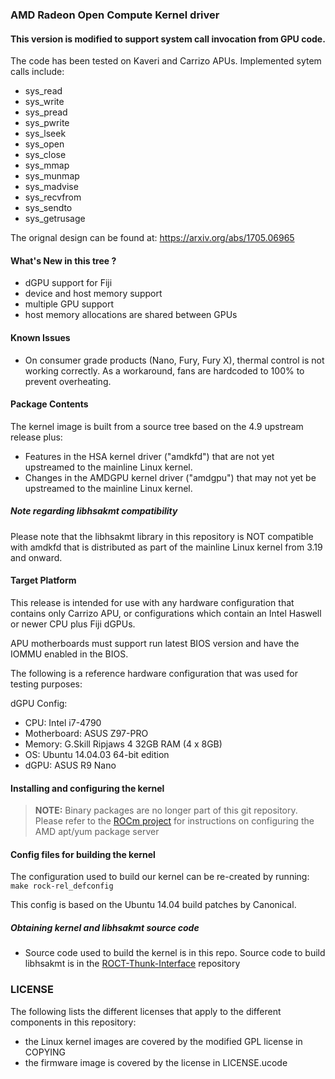 ### AMD Radeon Open Compute Kernel driver

#### This version is modified to support system call invocation from GPU code.

The code has been tested on Kaveri and Carrizo APUs. Implemented sytem calls include:

* sys\_read
* sys\_write
* sys\_pread
* sys\_pwrite
* sys\_lseek
* sys\_open
* sys\_close
* sys\_mmap
* sys\_munmap
* sys\_madvise
* sys\_recvfrom
* sys\_sendto
* sys\_getrusage

The orignal design can be found at: https://arxiv.org/abs/1705.06965

#### What's New in this tree ?

* dGPU support for Fiji
* device and host memory support
* multiple GPU support
* host memory allocations are shared between GPUs

#### Known Issues

* On consumer grade products (Nano, Fury, Fury X), thermal control is not
  working correctly. As a workaround, fans are hardcoded to 100% to prevent
  overheating.

#### Package Contents

The kernel image is built from a source tree based on the 4.9 upstream
release plus:

* Features in the HSA kernel driver ("amdkfd") that are not yet
  upstreamed to the mainline Linux kernel.
* Changes in the AMDGPU kernel driver ("amdgpu") that may not yet be
  upstreamed to the mainline Linux kernel.

##### Note regarding libhsakmt compatibility
Please note that the libhsakmt library in this repository is NOT compatible
with amdkfd that is distributed as part of the mainline Linux kernel
from 3.19 and onward.

#### Target Platform

This release is intended for use with any hardware configuration that
contains only Carrizo APU, or configurations which contain
an Intel Haswell or newer CPU plus Fiji dGPUs.

APU motherboards must support run latest BIOS version and have the IOMMU
enabled in the BIOS.

The following is a reference hardware configuration that was used for
testing purposes:



dGPU Config:
* CPU:            Intel i7-4790
* Motherboard:    ASUS Z97-PRO
* Memory:         G.Skill Ripjaws 4 32GB RAM (4 x 8GB)
* OS:             Ubuntu 14.04.03 64-bit edition
* dGPU:           ASUS R9 Nano

#### Installing and configuring the kernel

> **NOTE:** Binary packages are no longer part of this git repository. Please
> refer to the [ROCm project](https://github.com/RadeonOpenCompute/ROCm/wiki)
> for instructions on configuring the AMD apt/yum package server

#### Config files for building the kernel

The configuration used to build our kernel can be re-created by running:
`make rock-rel_defconfig`

This config is based on the Ubuntu 14.04 build patches by Canonical.

##### Obtaining kernel and libhsakmt source code

* Source code used to build the kernel is in this repo. Source code to
  build libhsakmt is in the
  [ROCT-Thunk-Interface](https://github.com/RadeonOpenCompute/ROCT-Thunk-Interface)
  repository

### LICENSE

The following lists the different licenses that apply to the different
components in this repository:

* the Linux kernel images are covered by the modified GPL license in COPYING
* the firmware image is covered by the license in LICENSE.ucode
